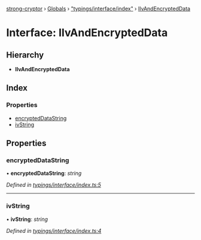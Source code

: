 [strong-cryptor](../README.md) › [Globals](../globals.md) › ["typings/interface/index"](../modules/_typings_interface_index_.md) › [IIvAndEncryptedData](_typings_interface_index_.iivandencrypteddata.md)

# Interface: IIvAndEncryptedData

## Hierarchy

* **IIvAndEncryptedData**

## Index

### Properties

* [encryptedDataString](_typings_interface_index_.iivandencrypteddata.md#encrypteddatastring)
* [ivString](_typings_interface_index_.iivandencrypteddata.md#ivstring)

## Properties

###  encryptedDataString

• **encryptedDataString**: *string*

*Defined in [typings/interface/index.ts:5](https://github.com/RizkyArifNur/strong-cryptor/blob/6f3177b/src/typings/interface/index.ts#L5)*

___

###  ivString

• **ivString**: *string*

*Defined in [typings/interface/index.ts:4](https://github.com/RizkyArifNur/strong-cryptor/blob/6f3177b/src/typings/interface/index.ts#L4)*
